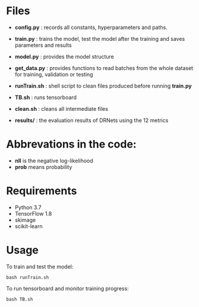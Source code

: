 # Files

- **config.py** :  records all constants, hyperparameters and paths.

- **train.py** : trains the model, test the model after the training and saves parameters and results

- **model.py** : provides the model structure

- **get_data.py** : provides functions to read batches from the whole dataset for training, validation or testing

- **runTrain.sh** : shell script to clean files produced before running **train.py**

- **TB.sh** : runs tensorboard

- **clean.sh** : cleans all intermediate files

- **results/** : the evaluation results of DRNets using the 12 metrics

# Abbrevations in the code:

- **nll** is the negative log-likelihood
- **prob** means probability

# Requirements

- Python 3.7
- TensorFlow 1.8
- skimage
- scikit-learn
 
# Usage 

To train and test the model:

```
bash runTrain.sh
```


To run tensorboard and monitor training progress:

```
bash TB.sh
```
